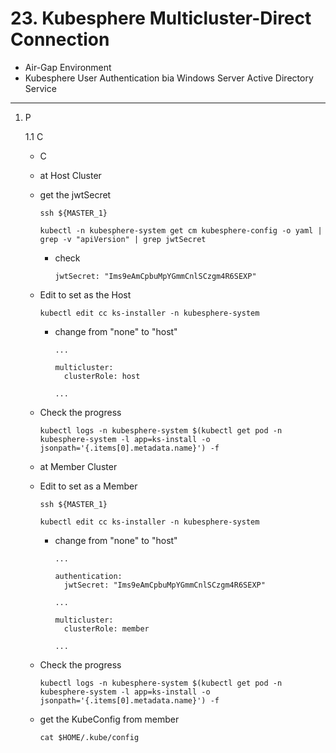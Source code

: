 # **23. Kubesphere Multicluster-Direct Connection**

- Air-Gap Environment
- Kubesphere User Authentication bia Windows Server Active Directory Service 

--- 

1. P
   
    1.1 C

    - C
    - at Host Cluster
    - get the jwtSecret

          ssh ${MASTER_1}

          kubectl -n kubesphere-system get cm kubesphere-config -o yaml | grep -v "apiVersion" | grep jwtSecret

      - check
    
            jwtSecret: "Ims9eAmCpbuMpYGmmCnlSCzgm4R6SEXP"

    - Edit to set as the Host

          kubectl edit cc ks-installer -n kubesphere-system

      - change from "none" to "host"

            ...
            
            multicluster:
              clusterRole: host

            ...

    - Check the progress  
      
          kubectl logs -n kubesphere-system $(kubectl get pod -n kubesphere-system -l app=ks-install -o jsonpath='{.items[0].metadata.name}') -f


    - at Member Cluster
    - Edit to set as a Member

          ssh ${MASTER_1}

          kubectl edit cc ks-installer -n kubesphere-system

      - change from "none" to "host"

            ...
            
            authentication:
              jwtSecret: "Ims9eAmCpbuMpYGmmCnlSCzgm4R6SEXP"
            
            ...
            
            multicluster:
              clusterRole: member
            
            ...  

    - Check the progress  
      
          kubectl logs -n kubesphere-system $(kubectl get pod -n kubesphere-system -l app=ks-install -o jsonpath='{.items[0].metadata.name}') -f



    - get the KubeConfig from member 


          cat $HOME/.kube/config
